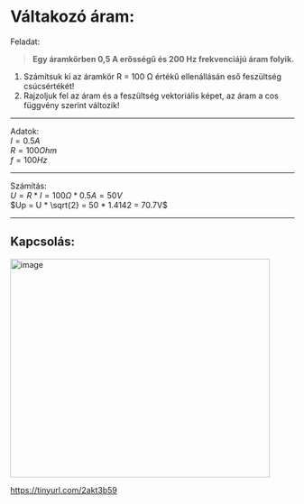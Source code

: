 # Váltakozó áram:

Feladat:

>**Egy áramkörben 0,5 A erősségű és 200 Hz frekvenciájú áram folyik.**
1. Számítsuk ki az áramkör R = 100 Ω értékű ellenállásán eső feszültség csúcsértékét!
2. Rajzoljuk fel az áram és a feszültség vektoriális képet, az áram a cos függvény szerint változik!

---

Adatok:  
$I = 0.5 A$  
$R = 100 Ohm$  
$f = 100 Hz$  

---

Számítás:  
$U = R * I = 100 Ω * 0.5 A = 50 V$  
$Up = U * \sqrt{2} = 50 * 1.4142 = 70.7V$

---
## Kapcsolás:  
<img width="460" height="388" alt="image" src="https://github.com/user-attachments/assets/0a5f2d4a-2d72-4cd7-ab4c-c107da390243" />
  
https://tinyurl.com/2akt3b59
